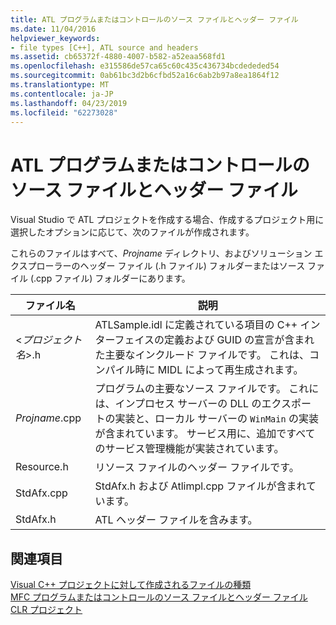 ```yaml
---
title: ATL プログラムまたはコントロールのソース ファイルとヘッダー ファイル
ms.date: 11/04/2016
helpviewer_keywords:
- file types [C++], ATL source and headers
ms.assetid: cb65372f-4880-4007-b582-a52eaa568fd1
ms.openlocfilehash: e315586de57ca65c60c435c436734bcdededed54
ms.sourcegitcommit: 0ab61bc3d2b6cfbd52a16c6ab2b97a8ea1864f12
ms.translationtype: MT
ms.contentlocale: ja-JP
ms.lasthandoff: 04/23/2019
ms.locfileid: "62273028"
---
```

# <a name="atl-program-or-control-source-and-header-files"></a>ATL プログラムまたはコントロールのソース ファイルとヘッダー ファイル

Visual Studio で ATL プロジェクトを作成する場合、作成するプロジェクト用に選択したオプションに応じて、次のファイルが作成されます。

これらのファイルはすべて、*Projname* ディレクトリ、およびソリューション エクスプローラーのヘッダー ファイル (.h ファイル) フォルダーまたはソース ファイル (.cpp ファイル) フォルダーにあります。

|ファイル名|説明|
|---------------|-----------------|
|<*プロジェクト名*>.h|ATLSample.idl に定義されている項目の C++ インターフェイスの定義および GUID の宣言が含まれた主要なインクルード ファイルです。 これは、コンパイル時に MIDL によって再生成されます。|
|*Projname*.cpp|プログラムの主要なソース ファイルです。 これには、インプロセス サーバーの DLL のエクスポートの実装と、ローカル サーバーの `WinMain` の実装が含まれています。 サービス用に、追加ですべてのサービス管理機能が実装されています。|
|Resource.h|リソース ファイルのヘッダー ファイルです。|
|StdAfx.cpp|StdAfx.h および Atlimpl.cpp ファイルが含まれています。|
|StdAfx.h|ATL ヘッダー ファイルを含みます。|

## <a name="see-also"></a>関連項目

[Visual C++ プロジェクトに対して作成されるファイルの種類](file-types-created-for-visual-cpp-projects.md)<br>
[MFC プログラムまたはコントロールのソース ファイルとヘッダー ファイル](mfc-program-or-control-source-and-header-files.md)<br>
[CLR プロジェクト](files-created-for-clr-projects.md)
